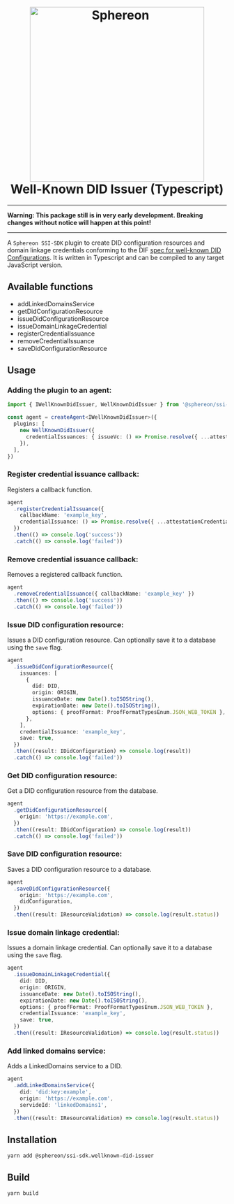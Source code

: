 <!--suppress HtmlDeprecatedAttribute -->
<h1 align="center">
  <br>
  <a href="https://www.sphereon.com"><img src="https://sphereon.com/content/themes/sphereon/assets/img/logo.svg" alt="Sphereon" width="400"></a>
  <br>Well-Known DID Issuer (Typescript) 
  <br>
</h1>

---

**Warning: This package still is in very early development. Breaking changes without notice will happen at this point!**

---

A `Sphereon SSI-SDK` plugin to create DID configuration resources and domain linkage credentials conforming to the DIF [spec for well-known DID Configurations](https://identity.foundation/.well-known/resources/did-configuration/). It is written in Typescript and can be compiled to any target JavaScript version.

## Available functions

- addLinkedDomainsService
- getDidConfigurationResource
- issueDidConfigurationResource
- issueDomainLinkageCredential
- registerCredentialIssuance
- removeCredentialIssuance
- saveDidConfigurationResource

## Usage

### Adding the plugin to an agent:

```typescript
import { IWellKnownDidIssuer, WellKnownDidIssuer } from '@sphereon/ssi-sdk.wellknown-did-issuer'

const agent = createAgent<IWellKnownDidIssuer>({
  plugins: [
    new WellKnownDidIssuer({
      credentialIssuances: { issueVc: () => Promise.resolve({ ...attestationCredential }) },
    }),
  ],
})
```

### Register credential issuance callback:

Registers a callback function.

```typescript
agent
  .registerCredentialIssuance({
    callbackName: 'example_key',
    credentialIssuance: () => Promise.resolve({ ...attestationCredential }),
  })
  .then(() => console.log('success'))
  .catch(() => console.log('failed'))
```

### Remove credential issuance callback:

Removes a registered callback function.

```typescript
agent
  .removeCredentialIssuance({ callbackName: 'example_key' })
  .then(() => console.log('success'))
  .catch(() => console.log('failed'))
```

### Issue DID configuration resource:

Issues a DID configuration resource. Can optionally save it to a database using the `save` flag.

```typescript
agent
  .issueDidConfigurationResource({
    issuances: [
      {
        did: DID,
        origin: ORIGIN,
        issuanceDate: new Date().toISOString(),
        expirationDate: new Date().toISOString(),
        options: { proofFormat: ProofFormatTypesEnum.JSON_WEB_TOKEN },
      },
    ],
    credentialIssuance: 'example_key',
    save: true,
  })
  .then((result: IDidConfiguration) => console.log(result))
  .catch(() => console.log('failed'))
```

### Get DID configuration resource:

Get a DID configuration resource from the database.

```typescript
agent
  .getDidConfigurationResource({
    origin: 'https://example.com',
  })
  .then((result: IDidConfiguration) => console.log(result))
  .catch(() => console.log('failed'))
```

### Save DID configuration resource:

Saves a DID configuration resource to a database.

```typescript
agent
  .saveDidConfigurationResource({
    origin: 'https://example.com',
    didConfiguration,
  })
  .then((result: IResourceValidation) => console.log(result.status))
```

### Issue domain linkage credential:

Issues a domain linkage credential. Can optionally save it to a database using the `save` flag.

```typescript
agent
  .issueDomainLinkageCredential({
    did: DID,
    origin: ORIGIN,
    issuanceDate: new Date().toISOString(),
    expirationDate: new Date().toISOString(),
    options: { proofFormat: ProofFormatTypesEnum.JSON_WEB_TOKEN },
    credentialIssuance: 'example_key',
    save: true,
  })
  .then((result: IResourceValidation) => console.log(result.status))
```

### Add linked domains service:

Adds a LinkedDomains service to a DID.

```typescript
agent
  .addLinkedDomainsService({
    did: 'did:key:example',
    origin: 'https://example.com',
    servideId: 'linkedDomains1',
  })
  .then((result: IResourceValidation) => console.log(result.status))
```

## Installation

```shell
yarn add @sphereon/ssi-sdk.wellknown-did-issuer
```

## Build

```shell
yarn build
```
